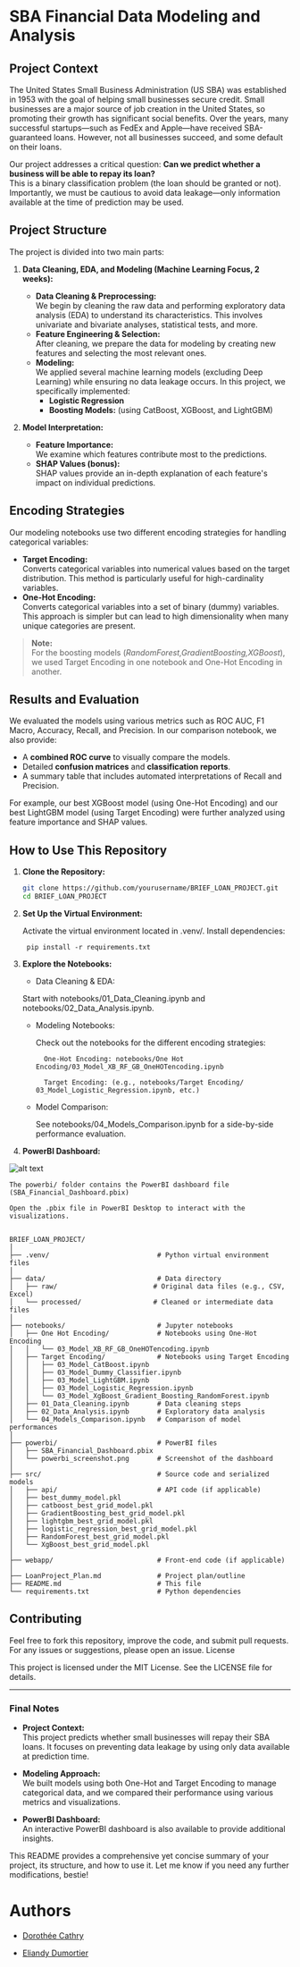 # SBA Financial Data Modeling and Analysis

## Project Context

The United States Small Business Administration (US SBA) was established in 1953 with the goal of helping small businesses secure credit. Small businesses are a major source of job creation in the United States, so promoting their growth has significant social benefits. Over the years, many successful startups—such as FedEx and Apple—have received SBA-guaranteed loans. However, not all businesses succeed, and some default on their loans.

Our project addresses a critical question: **Can we predict whether a business will be able to repay its loan?**  
This is a binary classification problem (the loan should be granted or not). Importantly, we must be cautious to avoid data leakage—only information available at the time of prediction may be used.

## Project Structure

The project is divided into two main parts:
1. **Data Cleaning, EDA, and Modeling (Machine Learning Focus, 2 weeks):**  
   - **Data Cleaning & Preprocessing:**  
     We begin by cleaning the raw data and performing exploratory data analysis (EDA) to understand its characteristics. This involves univariate and bivariate analyses, statistical tests, and more.
   - **Feature Engineering & Selection:**  
     After cleaning, we prepare the data for modeling by creating new features and selecting the most relevant ones.
   - **Modeling:**  
     We applied several machine learning models (excluding Deep Learning) while ensuring no data leakage occurs. In this project, we specifically implemented:
     - **Logistic Regression**
     - **Boosting Models:** (using CatBoost, XGBoost, and LightGBM)
     
2. **Model Interpretation:**  
   - **Feature Importance:**  
     We examine which features contribute most to the predictions.
   - **SHAP Values (bonus):**  
     SHAP values provide an in-depth explanation of each feature's impact on individual predictions.

## Encoding Strategies

Our modeling notebooks use two different encoding strategies for handling categorical variables:
- **Target Encoding:**  
  Converts categorical variables into numerical values based on the target distribution. This method is particularly useful for high-cardinality variables.
- **One-Hot Encoding:**  
  Converts categorical variables into a set of binary (dummy) variables. This approach is simpler but can lead to high dimensionality when many unique categories are present.

> **Note:**  
> For the boosting models (*RandomForest,GradientBoosting,XGBoost*), we used Target Encoding in one notebook and One-Hot Encoding in another.

## Results and Evaluation

We evaluated the models using various metrics such as ROC AUC, F1 Macro, Accuracy, Recall, and Precision. In our comparison notebook, we also provide:
- A **combined ROC curve** to visually compare the models.
- Detailed **confusion matrices** and **classification reports**.
- A summary table that includes automated interpretations of Recall and Precision.

For example, our best XGBoost model (using One-Hot Encoding) and our best LightGBM model (using Target Encoding) were further analyzed using feature importance and SHAP values.

## How to Use This Repository

1. **Clone the Repository:**
   ```bash
   git clone https://github.com/yourusername/BRIEF_LOAN_PROJECT.git
   cd BRIEF_LOAN_PROJECT

2. **Set Up the Virtual Environment:**

    Activate the virtual environment located in .venv/.
    Install dependencies:

        pip install -r requirements.txt

3. **Explore the Notebooks:**

    - Data Cleaning & EDA:

    Start with notebooks/01_Data_Cleaning.ipynb and notebooks/02_Data_Analysis.ipynb.

    - Modeling Notebooks:

        Check out the notebooks for the different encoding strategies:

            One-Hot Encoding: notebooks/One Hot Encoding/03_Model_XB_RF_GB_OneHOTencoding.ipynb

            Target Encoding: (e.g., notebooks/Target Encoding/                                    03_Model_Logistic_Regression.ipynb, etc.)

     - Model Comparison:

        See notebooks/04_Models_Comparison.ipynb for a side-by-side performance evaluation.

4. **PowerBI Dashboard:**

![alt text](<Capture d’écran du 2025-02-14 15-41-28.png>)

    The powerbi/ folder contains the PowerBI dashboard file (SBA_Financial_Dashboard.pbix) 

    Open the .pbix file in PowerBI Desktop to interact with the visualizations.

```

BRIEF_LOAN_PROJECT/
│
├── .venv/                           # Python virtual environment files
│
├── data/                            # Data directory
│   ├── raw/                        # Original data files (e.g., CSV, Excel)
│   └── processed/                  # Cleaned or intermediate data files
│
├── notebooks/                       # Jupyter notebooks
│   ├── One Hot Encoding/            # Notebooks using One-Hot Encoding
│   │   └── 03_Model_XB_RF_GB_OneHOTencoding.ipynb
│   ├── Target Encoding/             # Notebooks using Target Encoding
│   │   ├── 03_Model_CatBoost.ipynb
│   │   ├── 03_Model_Dummy_Classifier.ipynb
│   │   ├── 03_Model_LightGBM.ipynb
│   │   ├── 03_Model_Logistic_Regression.ipynb
│   │   └── 03_Model_XgBoost_Gradient_Boosting_RandomForest.ipynb
│   ├── 01_Data_Cleaning.ipynb       # Data cleaning steps
│   ├── 02_Data_Analysis.ipynb       # Exploratory data analysis
│   └── 04_Models_Comparison.ipynb   # Comparison of model performances
│
├── powerbi/                         # PowerBI files
│   ├── SBA_Financial_Dashboard.pbix
│   └── powerbi_screenshot.png       # Screenshot of the dashboard
│
├── src/                             # Source code and serialized models
│   ├── api/                         # API code (if applicable)
│   ├── best_dummy_model.pkl
│   ├── catboost_best_grid_model.pkl
│   ├── GradientBoosting_best_grid_model.pkl
│   ├── lightgbm_best_grid_model.pkl
│   ├── logistic_regression_best_grid_model.pkl
│   ├── RandomForest_best_grid_model.pkl
│   └── XgBoost_best_grid_model.pkl
│
├── webapp/                          # Front-end code (if applicable)
│
├── LoanProject_Plan.md              # Project plan/outline
├── README.md                        # This file
└── requirements.txt                 # Python dependencies
```
## Contributing

Feel free to fork this repository, improve the code, and submit pull requests. For any issues or suggestions, please open an issue.
License

This project is licensed under the MIT License. See the LICENSE file for details.


---

### Final Notes

- **Project Context:**  
  This project predicts whether small businesses will repay their SBA loans. It focuses on preventing data leakage by using only data available at prediction time.
  
- **Modeling Approach:**  
  We built models using both One-Hot and Target Encoding to manage categorical data, and we compared their performance using various metrics and visualizations.

- **PowerBI Dashboard:**  
  An interactive PowerBI dashboard is also available to provide additional insights.

This README provides a comprehensive yet concise summary of your project, its structure, and how to use it. Let me know if you need any further modifications, bestie!

# Authors
- [Dorothée Cathry](https://github.com/DorotheeCatry)

- [Eliandy Dumortier](https://github.com/EliandyDumortier)


